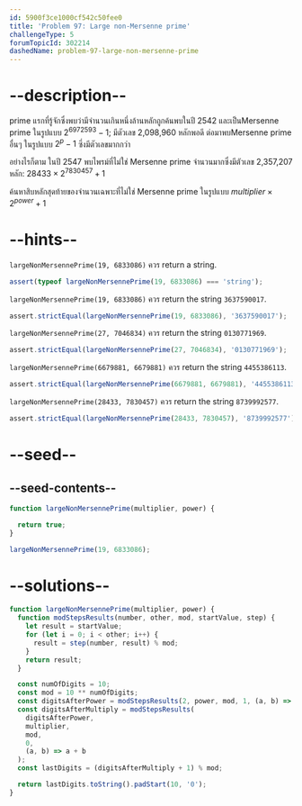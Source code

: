 ```yaml
---
id: 5900f3ce1000cf542c50fee0
title: 'Problem 97: Large non-Mersenne prime'
challengeType: 5
forumTopicId: 302214
dashedName: problem-97-large-non-mersenne-prime
---
```


# --description--

prime แรกที่รู้จักซึ่งพบว่ามีจำนวนเกินหนึ่งล้านหลักถูกค้นพบในปี 2542 และเป็นMersenne prime ในรูปแบบ $2^{6972593} − 1$; มีตัวเลข 2,098,960 หลักพอดี ต่อมาพบMersenne prime อื่นๆ ในรูปแบบ $2^p − 1$ ซึ่งมีตัวเลขมากกว่า

อย่างไรก็ตาม ในปี 2547 พบไพรม์ที่ไม่ใช่ Mersenne prime จำนวนมากซึ่งมีตัวเลข 2,357,207 หลัก: $28433 × 2^{7830457} + 1$

ค้นหาสิบหลักสุดท้ายของจำนวนเฉพาะที่ไม่ใช่ Mersenne prime ในรูปแบบ $multiplier × 2^{power} + 1$

# --hints--

`largeNonMersennePrime(19, 6833086)` ควร return a string.

```js
assert(typeof largeNonMersennePrime(19, 6833086) === 'string');
```

`largeNonMersennePrime(19, 6833086)` ควร return the string `3637590017`.

```js
assert.strictEqual(largeNonMersennePrime(19, 6833086), '3637590017');
```

`largeNonMersennePrime(27, 7046834)` ควร return the string `0130771969`.

```js
assert.strictEqual(largeNonMersennePrime(27, 7046834), '0130771969');
```

`largeNonMersennePrime(6679881, 6679881)` ควร return the string `4455386113`.

```js
assert.strictEqual(largeNonMersennePrime(6679881, 6679881), '4455386113');
```

`largeNonMersennePrime(28433, 7830457)` ควร return the string `8739992577`.

```js
assert.strictEqual(largeNonMersennePrime(28433, 7830457), '8739992577');
```

# --seed--

## --seed-contents--

```js
function largeNonMersennePrime(multiplier, power) {

  return true;
}

largeNonMersennePrime(19, 6833086);
```

# --solutions--

```js
function largeNonMersennePrime(multiplier, power) {
  function modStepsResults(number, other, mod, startValue, step) {
    let result = startValue;
    for (let i = 0; i < other; i++) {
      result = step(number, result) % mod;
    }
    return result;
  }

  const numOfDigits = 10;
  const mod = 10 ** numOfDigits;
  const digitsAfterPower = modStepsResults(2, power, mod, 1, (a, b) => a * b);
  const digitsAfterMultiply = modStepsResults(
    digitsAfterPower,
    multiplier,
    mod,
    0,
    (a, b) => a + b
  );
  const lastDigits = (digitsAfterMultiply + 1) % mod;

  return lastDigits.toString().padStart(10, '0');
}
```
